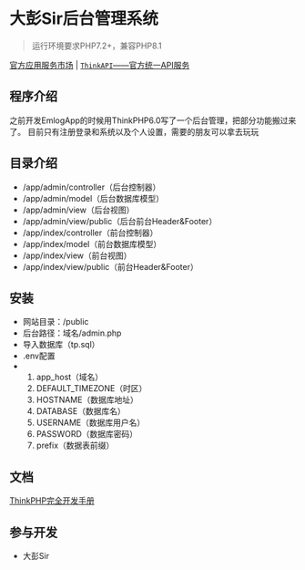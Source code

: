 大彭Sir后台管理系统
===============

> 运行环境要求PHP7.2+，兼容PHP8.1

[官方应用服务市场](https://market.topthink.com) | [`ThinkAPI`——官方统一API服务](https://docs.topthink.com/think-api)

## 程序介绍

之前开发EmlogApp的时候用ThinkPHP6.0写了一个后台管理，把部分功能搬过来了。
目前只有注册登录和系统以及个人设置，需要的朋友可以拿去玩玩

## 目录介绍

* /app/admin/controller（后台控制器）
* /app/admin/model（后台数据库模型）
* /app/admin/view（后台视图）
* /app/admin/view/public（后台前台Header&Footer）
* /app/index/controller（前台控制器）
* /app/index/model（前台数据库模型）
* /app/index/view（前台视图）
* /app/index/view/public（前台Header&Footer）

## 安装

* 网站目录：/public
* 后台路径：域名/admin.php
* 导入数据库（tp.sql）
* .env配置
* 
    1. app_host（域名）
    2. DEFAULT_TIMEZONE（时区）
    3. HOSTNAME（数据库地址）
    4. DATABASE（数据库名）
    5. USERNAME（数据库用户名）
    6. PASSWORD（数据库密码）
    7. prefix（数据表前缀）

## 文档

[ThinkPHP完全开发手册](https://www.kancloud.cn/manual/thinkphp6_0/content)

## 参与开发
* 大彭Sir
